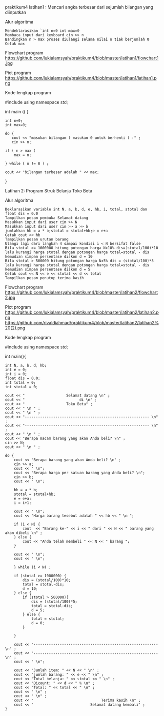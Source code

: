 praktikum4
latihan1 : Mencari angka terbesar dari sejumlah bilangan yang diinputkan

Alur algoritma

    Mendeklarasikan `int n=0 int max=0
    Membaca input dari keyboard cin >> n
    Bandingkan n > max proses diulangi selama nilai n tiak berjumlah 0
    Cetak max

Flowchart program https://github.com/lukialamsyah/praktikum4/blob/master/latihan1/flowchart1.jpg

Pict program https://github.com/lukialamsyah/praktikum4/blob/master/latihan1/latihan1.png

Kode lengkap program


#include <iostream>
using namespace std;

int main () {

    int n=0;
    int max=0;

    do {
       cout << "masukan bilangan ( masukan 0 untuk berhenti ) :" ;
       cin >> n;

    if ( n > max )
        max = n;

    } while ( n != 0 ) ;

    cout << "bilangan terbesar adalah " << max;



}

Latihan 2: Program Struk Belanja Toko Beta

Alur algoritma

    Deklarasikan variable int N, a, b, d, e, hb, i, total, stotal dan float dis = 0.0
    Tampilkan pesan pembuka Selamat datang
    Masukkan input dari user cin >> N
    Masukkan input dari user cin >> a >> b
    jumlahkan hb = a * b;stotal = stotal+hb;e = e+a
    Cetak cout << hb
    Tampilkan pesan urutan barang
    Ulangi lagi dari langkah 4 sampai kondisi i < N bersifat false
    Bila stotal >= 1000000 hitung potongan harga Nx10% dis=(stotal/100)*10 lalu kurangi harga stotal dengan potongan harga total=stotal - dis kemudian simpan persentase diskon d = 10
    Bila stotal > 500000 hitung potongan harga Nx5% dis = (stotal/100)*5 lalu kurangi harga stotal dengan potongan harga total=stotal - dis kemudian simpan persentase diskon d = 5
    Cetak cout << N << e << stotal << d << total
    Tampilkan pesan penutup terima kasih

Flowchart program https://github.com/lukialamsyah/praktikum4/blob/master/latihan2/flowchart2.jpg

Pict program https://github.com/lukialamsyah/praktikum4/blob/master/latihan2/latihan2.png https://github.com/rivaldiahmad/praktikum4/blob/master/latihan2/latihan2%20(2).png

Kode lengkap program

#include<iostream>
using namespace std;

int main(){

    int N, a, b, d, hb;
    int e = 0;
    int i = 0;
    float dis = 0.0;
    int total = 0;
    int stotal = 0;

    cout << "                   Selamat datang \n" ;
    cout << "                         di \n" ;
    cout << "                   Toko Beta" ;
    cout << " \n " ;
    cout << " \n " ;
    cout << "--------------------------------------------------------- \n" ;
    cout << "--------------------------------------------------------- \n" ;
    cout << " \n " ;
    cout << "Berapa macam barang yang akan Anda beli? \n" ;
    cin >> N;
    cout << " \n " ;

    do {
        cout << "Berapa barang yang akan Anda beli? \n" ;
        cin >> a;
        cout << " \n";
        cout << "Berapa harga per satuan barang yang Anda beli? \n";
        cin >> b;
        cout << " \n";

        hb = a * b;
        stotal = stotal+hb;
        e = e+a;
        i = i+1;

        cout << " \n";
        cout << "Harga barang tesebut adalah " << hb << " \n ";

        if (i < N) {
            cout  << "Barang ke-" << i << " dari " << N << " barang yang akan dibeli \n" ;
        } else {
            cout << "Anda telah membeli " << N << " barang ";
        }

        cout << " \n";
        cout << " \n";

        } while (i < N) ;

        if (stotal >= 1000000) {
            dis = (stotal/100)*10;
            total = stotal-dis;
            d = 10;
        } else {
            if (stotal > 500000){
                dis = (stotal/100)*5;
                total = stotal-dis;
                d = 5;
            } else {
                total = stotal;
                d = 0;
            }

        }

        cout << "--------------------------------------------------------- \n" ;
        cout << "--------------------------------------------------------- \n" ;
        cout << " \n";

        cout << "Jumlah item: " << N << " \n" ;
        cout << "jumlah barang: " << e << " \n" ;
        cout << "Total belanja: " << stotal << " \n" ;
        cout << "Dicount: " << d << " % \n" ;
        cout << "Total: " << total << " \n" ;
        cout << " \n" ;
        cout << " \n" ;
        cout << "                               Terima kasih \n" ;
        cout << "                          Selamat datang kembali" ;
    }

